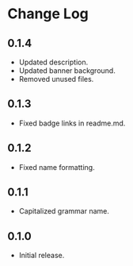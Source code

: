 # Change Log

## 0.1.4
- Updated description.
- Updated banner background.
- Removed unused files.

## 0.1.3
- Fixed badge links in readme.md.

## 0.1.2
- Fixed name formatting.

## 0.1.1
- Capitalized grammar name.

## 0.1.0
- Initial release.
